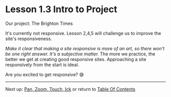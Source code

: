 # Lesson 1.3 Intro to Project

Our project: The Brighton Times

It's currently not responsive. Lesson 2,4,5 will challenge us to improve the site's responsiveness.

*Make it clear that making a site responsive is more of an art, so there won't be one right answer. It's a subjective matter.* The more we practice, the better we get at creating good responsive sites. Approaching a site responsively from the start is ideal. 

Are you excited to get responsive? :sweat_smile:

- - -
Next up: [Pan, Zoom, Touch, Ick](ND024_Part2_Lesson01_04.md) or return to [Table Of Contents](./ND024_TableOfContents.md)